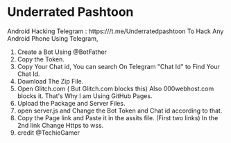 # Underrated Pashtoon
Android Hacking
Telegram : https:///t.me/Underratedpashtoon
To Hack Any Android Phone Using Telegram, 
1. Create a Bot Using @BotFather
2. Copy the Token.
3. Copy Your Chat id, You can search On Telegram "Chat Id" to Find Your Chat Id.
4. Download The Zip File.
5. Open Glitch.com ( But Glitch.com blocks this) Also 000webhost.com blocks it. That's Why I am Using GitHub Pages.
6. Upload the Package and Server Files.
7. open server.js and Change the Bot Token and Chat id according to that.
8. Copy the Page link and Paste it in the assits file. (First two links) In the 2nd link Change Https to wss.
9. credit @TechieGamer
